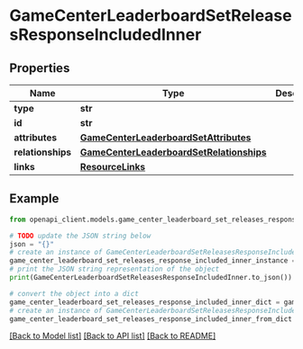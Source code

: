 # GameCenterLeaderboardSetReleasesResponseIncludedInner


## Properties

Name | Type | Description | Notes
------------ | ------------- | ------------- | -------------
**type** | **str** |  | 
**id** | **str** |  | 
**attributes** | [**GameCenterLeaderboardSetAttributes**](GameCenterLeaderboardSetAttributes.md) |  | [optional] 
**relationships** | [**GameCenterLeaderboardSetRelationships**](GameCenterLeaderboardSetRelationships.md) |  | [optional] 
**links** | [**ResourceLinks**](ResourceLinks.md) |  | [optional] 

## Example

```python
from openapi_client.models.game_center_leaderboard_set_releases_response_included_inner import GameCenterLeaderboardSetReleasesResponseIncludedInner

# TODO update the JSON string below
json = "{}"
# create an instance of GameCenterLeaderboardSetReleasesResponseIncludedInner from a JSON string
game_center_leaderboard_set_releases_response_included_inner_instance = GameCenterLeaderboardSetReleasesResponseIncludedInner.from_json(json)
# print the JSON string representation of the object
print(GameCenterLeaderboardSetReleasesResponseIncludedInner.to_json())

# convert the object into a dict
game_center_leaderboard_set_releases_response_included_inner_dict = game_center_leaderboard_set_releases_response_included_inner_instance.to_dict()
# create an instance of GameCenterLeaderboardSetReleasesResponseIncludedInner from a dict
game_center_leaderboard_set_releases_response_included_inner_from_dict = GameCenterLeaderboardSetReleasesResponseIncludedInner.from_dict(game_center_leaderboard_set_releases_response_included_inner_dict)
```
[[Back to Model list]](../README.md#documentation-for-models) [[Back to API list]](../README.md#documentation-for-api-endpoints) [[Back to README]](../README.md)


